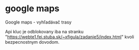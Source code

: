 # google maps
Google maps - vyhľadávač trasy

Api kluc je odblokovany iba na stranku "https://webte1.fei.stuba.sk/~xfigula/zadanie5/index.html" kvoli bezpecnostnym dovodom.  
